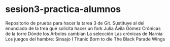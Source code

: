 # sesion3-practica-alumnos
Repositorio de prueba para hacer la tarea 3 de Git. Sustituye al del enunciado de la trea que solicita hacer un fork
Julia Ávila Gómez
Crónicas de la torre
Dónde los Árboles cambian
La selección
Las crónicas de Narnia
Los juegos del hambre: Sinsajo I
Titanic
Born to die
The Black Parade
Wings
